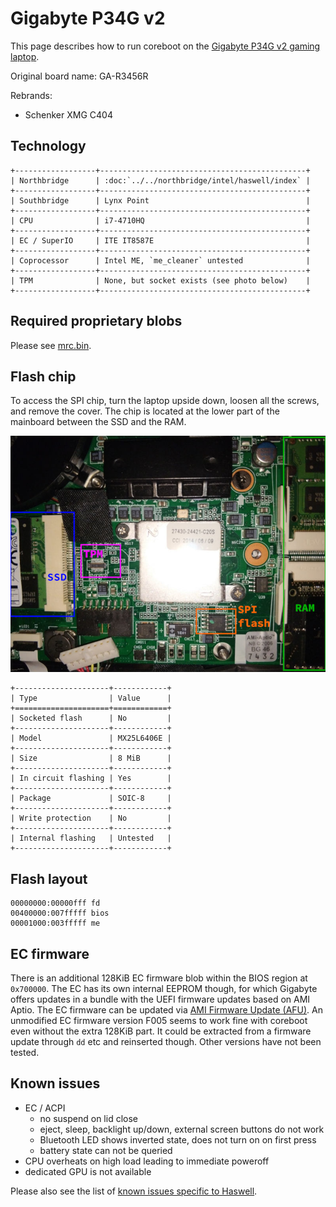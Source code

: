 # Gigabyte P34G v2

This page describes how to run coreboot on the [Gigabyte P34G v2 gaming
laptop](https://www.gigabyte.com/Laptop/P34G-v2).

Original board name: GA-R3456R

Rebrands:
- Schenker XMG C404

## Technology

```eval_rst
+------------------+----------------------------------------------+
| Northbridge      | :doc:`../../northbridge/intel/haswell/index` |
+------------------+----------------------------------------------+
| Southbridge      | Lynx Point                                   |
+------------------+----------------------------------------------+
| CPU              | i7-4710HQ                                    |
+------------------+----------------------------------------------+
| EC / SuperIO     | ITE IT8587E                                  |
+------------------+----------------------------------------------+
| Coprocessor      | Intel ME, `me_cleaner` untested              |
+------------------+----------------------------------------------+
| TPM              | None, but socket exists (see photo below)    |
+------------------+----------------------------------------------+
```

## Required proprietary blobs

Please see [mrc.bin](../../northbridge/intel/haswell/mrc.bin).

## Flash chip

To access the SPI chip, turn the laptop upside down, loosen all the screws, and
remove the cover. The chip is located at the lower part of the mainboard between
the SSD and the RAM.

![SPI chip and TPM location](p34g-v2_tpm_socket_spi_chip.jpg)

```eval_rst
+---------------------+------------+
| Type                | Value      |
+=====================+============+
| Socketed flash      | No         |
+---------------------+------------+
| Model               | MX25L6406E |
+---------------------+------------+
| Size                | 8 MiB      |
+---------------------+------------+
| In circuit flashing | Yes        |
+---------------------+------------+
| Package             | SOIC-8     |
+---------------------+------------+
| Write protection    | No         |
+---------------------+------------+
| Internal flashing   | Untested   |
+---------------------+------------+
```

## Flash layout

```text
00000000:00000fff fd
00400000:007fffff bios
00001000:003fffff me
```

## EC firmware

There is an additional 128KiB EC firmware blob within the BIOS region at
`0x700000`. The EC has its own internal EEPROM though, for which Gigabyte offers
updates in a bundle with the UEFI firmware updates based on AMI Aptio. The EC
firmware can be updated via [AMI Firmware Update (AFU)](
https://ami.com/en/products/firmware-tools-and-utilities/bios-uefi-utilities/).
An unmodified EC firmware version F005 seems to work fine with coreboot even
without the extra 128KiB part. It could be extracted from a firmware update
through `dd` etc and reinserted though. Other versions have not been tested.

## Known issues

- EC / ACPI
    * no suspend on lid close
    * eject, sleep, backlight up/down, external screen buttons do not work
    * Bluetooth LED shows inverted state, does not turn on on first press
    * battery state can not be queried
- CPU overheats on high load leading to immediate poweroff
- dedicated GPU is not available

Please also see the list of [known issues specific to Haswell](
../../northbridge/intel/haswell/known-issues).
